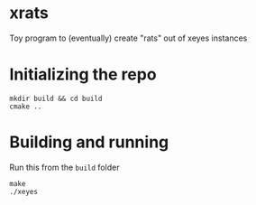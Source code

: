 # xrats

Toy program to (eventually) create "rats" out of xeyes instances

# Initializing the repo

```
mkdir build && cd build
cmake ..
```

# Building and running

Run this from the `build` folder

```
make
./xeyes
```
